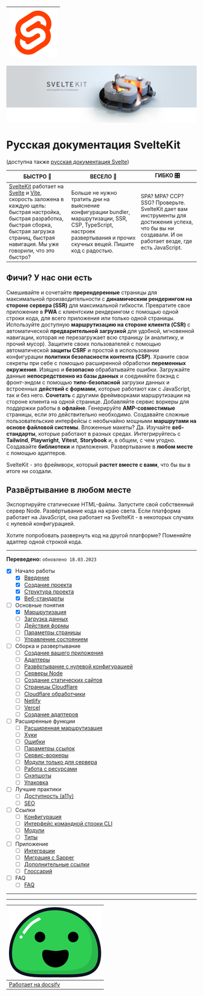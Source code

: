 

|![icon](_media/favicon.png)|
|--|
![logo](_media/sk.png)

# Русская документация SvelteKit

(доступна также [русская документация Svelte](https://romkar.github.io/svelte-docs-rus/))

| БЫСТРО 🚀 | ВЕСЕЛО 🎉 | ГИБКО 🎛️|
|--|--|--|
| [SvelteKit](https://kit.svelte.dev/) работает на [Svelte](https://svelte.dev/) и [Vite](https://vitejs.dev/), скорость заложена в каждую щель: быстрая настройка, быстрая разработка, быстрая сборка, быстрая загрузка страниц, быстрая навигация. Мы уже говорили, что это быстро? | Больше не нужно тратить дни на выяснение конфигурации bundler, маршрутизации, SSR, CSP, TypeScript, настроек развертывания и прочих скучных вещей. Пишите код с радостью. | SPA? MPA? ССР? SSG? Проверьте. SvelteKit дает вам инструменты для достижения успеха, что бы вы ни создавали. И он работает везде, где есть JavaScript. |



## Фичи? У нас они есть

Смешивайте и сочетайте **пререндеренные** страницы для максимальной производительности с **динамическим рендерингом на стороне сервера (SSR)** для максимальной гибкости. Превратите свое приложение в **PWA** с клиентским рендерингом с помощью одной строки кода, для всего приложения или только одной страницы. Используйте доступную **маршрутизацию на стороне клиента (CSR)** с автоматической **предварительной загрузкой** для удобной, мгновенной навигации, которая не перезагружает всю страницу (и аналитику, и прочий мусор). Защитите своих пользователей с помощью автоматической **защиты CSRF** и простой в использовании конфигурации **политики безопасности контента (CSP)**. Храните свои секреты при себе с помощью расширенной обработки **переменных окружения**. Изящно и **безопасно** обрабатывайте ошибки. Загружайте данные **непосредственно из базы данных** и соединяйте бэкэнд с фронт-эндом с помощью **типо-безопасной** загрузки данных и встроенных **действий с формами**, которые работают как с JavaScript, так и без него. **Сочетать** с другими фреймворками маршрутизации на стороне клиента на одной странице. Добавляйте сервис воркеры для поддержки работы в **офлайне**. Генерируйте **AMP-совместимые** страницы, если это действительно необходимо. Создавайте сложные пользовательские интерфейсы с необычайно мощными **маршрутами на основе файловой системы**. Вложенные макеты? Да. Изучайте **веб-стандарты**, которые работают в разных средах. Интегрируйтесь с **Tailwind**, **Playwright**, **Vitest**, **Storybook** и, в общем, с чем угодно. Создавайте **библиотеки** и приложения. Развертывание в **любом месте** с помощью адаптеров.

SvelteKit - это фреймворк, который **растет вместе с вами**, что бы вы в итоге ни создали.


## Развёртывание в любом месте

Экспортируйте статические HTML-файлы. Запустите свой собственный сервер Node. Развёртывание кода на краю света. Если платформа работает на JavaScript, она работает на SvelteKit - в некоторых случаях с нулевой конфигурацией.

Хотите попробовать развернуть код на другой платформе? Поменяйте адаптер одной строкой кода.


---
**Переведено:** `обновлено 18.03.2023`

- [x] Начало работы
  - [x] [Введение](10-getting-started/10-introduction.md)
  - [x] [Создание проекта](10-getting-started/20-creating-a-project.md)
  - [x] [Структура проекта](10-getting-started/30-project-structure.md)
  - [x] [Веб-стандарты](10-getting-started/40-web-standards.md)
- [ ] Основные понятия
  - [x] [Маршрутизация](20-core-concepts/10-routing.md)
  - [ ] [Загрузка данных](20-core-concepts/20-load.md)
  - [ ] [Действия формы](20-core-concepts/30-form-actions.md)
  - [ ] [Параметры страницы](20-core-concepts/40-page-options.md)
  - [ ] [Управление состоянием](20-core-concepts/50-state-management.md)
- [ ] Сборка и развертывание
  - [ ] [Создание вашего приложения](25-build-and-deploy/10-building-your-app.md)
  - [ ] [Адаптеры](25-build-and-deploy/20-adapters.md)
  - [ ] [Развёртывание с нулевой конфигурацией](25-build-and-deploy/30-adapter-auto.md)
  - [ ] [Серверы Node](25-build-and-deploy/40-adapter-node.md)
  - [ ] [Создание статических сайтов](25-build-and-deploy/50-adapter-static.md)
  - [ ] [Страницы Cloudflare](25-build-and-deploy/60-adapter-cloudflare.md)
  - [ ] [Cloudflare обработчики](25-build-and-deploy/70-adapter-cloudflare-workers.md)
  - [ ] [Netlify](25-build-and-deploy/80-adapter-netlify.md)
  - [ ] [Vercel](25-build-and-deploy/90-adapter-vercel.md)
  - [ ] [Создание адаптеров](25-build-and-deploy/99-writing-adapters.md)
- [ ] Расширенные функции
  - [ ] [Расширенная маршрутизация](30-advanced/10-advanced-routing.md)
  - [ ] [Хуки](30-advanced/20-hooks.md)
  - [ ] [Ошибки](30-advanced/25-errors.md)
  - [ ] [Параметры ссылок](30-advanced/30-link-options.md)
  - [ ] [Сервис-воркеры](30-advanced/40-service-workers.md)
  - [ ] [Модули только для сервера](30-advanced/50-server-only-modules.md)
  - [ ] [Работа с ресурсами](30-advanced/60-assets.md)
  - [ ] [Снэпшоты](30-advanced/65-snapshots.md)
  - [ ] [Упаковка](30-advanced/70-packaging.md)
- [ ] Лучшие практики
  - [ ] [Доступность (a11y)](40-best-practices/10-accessibility.md)
  - [ ] [SEO](40-best-practices/20-seo.md)
- [ ] Ссылки
  - [ ] [Конфигурация](50-reference/10-configuration.md)
  - [ ] [Интерфейс командной строки CLI](50-reference/20-cli.md)
  - [ ] [Модули](50-reference/30-modules.md)
  - [ ] [Типы](50-reference/40-types.md)
- [ ] Приложение
  - [ ] [Интеграции](60-appendix/05-integrations.md)
  - [ ] [Миграция с Sapper](60-appendix/10-migrating.md)
  - [ ] [Дополнительные ссылки](60-appendix/20-additional-resources.md)
  - [ ] [Глоссарий](60-appendix/30-glossary.md)
- [ ] FAQ
  - [ ] [FAQ](FAQ.md)
---



---
|![icon_docsify](_media/icon_docsify.svg)|
|--|
|[Работает на docsify](https://docsify.js.org)|